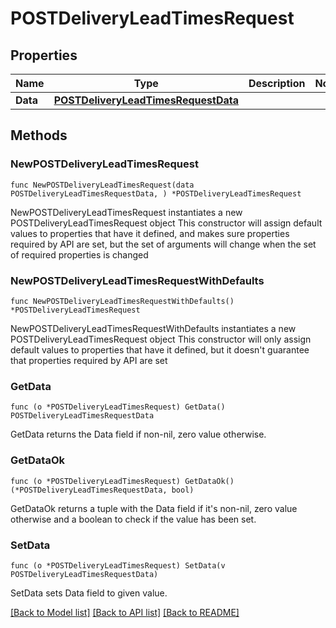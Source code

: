 # POSTDeliveryLeadTimesRequest

## Properties

Name | Type | Description | Notes
------------ | ------------- | ------------- | -------------
**Data** | [**POSTDeliveryLeadTimesRequestData**](POSTDeliveryLeadTimesRequestData.md) |  | 

## Methods

### NewPOSTDeliveryLeadTimesRequest

`func NewPOSTDeliveryLeadTimesRequest(data POSTDeliveryLeadTimesRequestData, ) *POSTDeliveryLeadTimesRequest`

NewPOSTDeliveryLeadTimesRequest instantiates a new POSTDeliveryLeadTimesRequest object
This constructor will assign default values to properties that have it defined,
and makes sure properties required by API are set, but the set of arguments
will change when the set of required properties is changed

### NewPOSTDeliveryLeadTimesRequestWithDefaults

`func NewPOSTDeliveryLeadTimesRequestWithDefaults() *POSTDeliveryLeadTimesRequest`

NewPOSTDeliveryLeadTimesRequestWithDefaults instantiates a new POSTDeliveryLeadTimesRequest object
This constructor will only assign default values to properties that have it defined,
but it doesn't guarantee that properties required by API are set

### GetData

`func (o *POSTDeliveryLeadTimesRequest) GetData() POSTDeliveryLeadTimesRequestData`

GetData returns the Data field if non-nil, zero value otherwise.

### GetDataOk

`func (o *POSTDeliveryLeadTimesRequest) GetDataOk() (*POSTDeliveryLeadTimesRequestData, bool)`

GetDataOk returns a tuple with the Data field if it's non-nil, zero value otherwise
and a boolean to check if the value has been set.

### SetData

`func (o *POSTDeliveryLeadTimesRequest) SetData(v POSTDeliveryLeadTimesRequestData)`

SetData sets Data field to given value.



[[Back to Model list]](../README.md#documentation-for-models) [[Back to API list]](../README.md#documentation-for-api-endpoints) [[Back to README]](../README.md)


